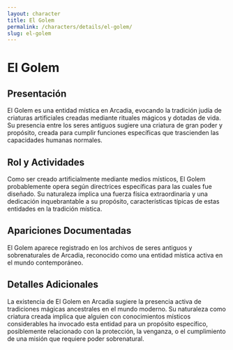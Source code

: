 ```yaml
---
layout: character
title: El Golem
permalink: /characters/details/el-golem/
slug: el-golem
---
```


# El Golem

## Presentación
El Golem es una entidad mística en Arcadia, evocando la tradición judía de criaturas artificiales creadas mediante rituales mágicos y dotadas de vida. Su presencia entre los seres antiguos sugiere una criatura de gran poder y propósito, creada para cumplir funciones específicas que trascienden las capacidades humanas normales.

## Rol y Actividades
Como ser creado artificialmente mediante medios místicos, El Golem probablemente opera según directrices específicas para las cuales fue diseñado. Su naturaleza implica una fuerza física extraordinaria y una dedicación inquebrantable a su propósito, características típicas de estas entidades en la tradición mística.

## Apariciones Documentadas
El Golem aparece registrado en los archivos de seres antiguos y sobrenaturales de Arcadia, reconocido como una entidad mística activa en el mundo contemporáneo.

## Detalles Adicionales
La existencia de El Golem en Arcadia sugiere la presencia activa de tradiciones mágicas ancestrales en el mundo moderno. Su naturaleza como criatura creada implica que alguien con conocimientos místicos considerables ha invocado esta entidad para un propósito específico, posiblemente relacionado con la protección, la venganza, o el cumplimiento de una misión que requiere poder sobrenatural.